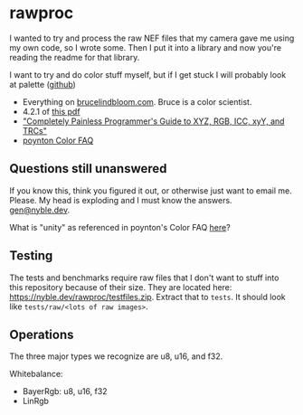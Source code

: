 # rawproc

I wanted to try and process the raw NEF files that my camera gave me using my own code, so I wrote
some. Then I put it into a library and now you're reading the readme for that library.

I want to try and do color stuff myself, but if I get stuck I will probably look at palette ([github](https://github.com/Ogeon/palette))

- Everything on [brucelindbloom.com](http://www.brucelindbloom.com/). Bruce is a color scientist.
- 4.2.1 of [this pdf](https://faculty.kfupm.edu.sa/ics/lahouari/Teaching/colorspacetransform-1.0.pdf)
- ["Completely Painless Programmer's Guide to XYZ, RGB, ICC, xyY, and TRCs"](https://ninedegreesbelow.com/photography/xyz-rgb.html#xyY)
- [poynton Color FAQ](http://poynton.ca/notes/colour_and_gamma/ColorFAQ.html)

## Questions still unanswered
If you know this, think you figured it out, or otherwise just want to email me. Please. My head is exploding and I must know the answers. [gen@nyble.dev](mailto:gen@nyble.dev).

What is "unity" as referenced in poynton's Color FAQ [here](http://poynton.ca/notes/colour_and_gamma/ColorFAQ.html#RTFToC4)?

## Testing
The tests and benchmarks require raw files that I don't want to stuff into this repository because
of their size. They are located here: <https://nyble.dev/rawproc/testfiles.zip>. Extract that to
`tests`. It should look like `tests/raw/<lots of raw images>`.

## Operations
The three major types we recognize are u8, u16, and f32.

Whitebalance:
- BayerRgb: u8, u16, f32
- LinRgb
